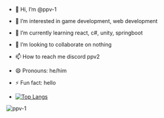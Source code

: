 - 👋 Hi, I’m @ppv-1
- 👀 I’m interested in game development, web development
- 🌱 I’m currently learning react, c#, unity, springboot
- 💞️ I’m looking to collaborate on nothing
- 📫 How to reach me discord ppv2
- 😄 Pronouns: he/him
- ⚡ Fun fact: hello

- [![Top Langs](https://github-readme-stats.vercel.app/api/top-langs/?username=ppv-1)](https://github.com/ppv-1/github-readme-stats)
<p><img align="center" src="https://github-readme-streak-stats.herokuapp.com/?user=ppv-1&theme=dracula" alt="ppv-1" /></p>
<!---
ppv-1/ppv-1 is a ✨ special ✨ repository because its `README.md` (this file) appears on your GitHub profile.
You can click the Preview link to take a look at your changes.
--->
